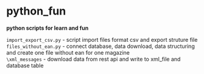 # python_fun
**python scripts for learn and fun**

`import_export_csv.py` - script import files format csv and export struture file <br>
`files_without_ean.py` - connect database, data download, data structuring and create one file without ean for one magazine <br>
`\xml_messages` - download data from rest api and write to xml_file and database table

